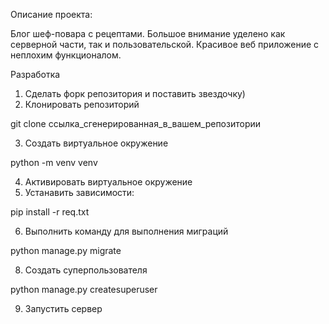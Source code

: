 Описание проекта:

Блог шеф-повара с рецептами. Большое внимание уделено как серверной части, так и пользовательской. Красивое веб приложение с неплохим функционалом.

Разработка
1) Сделать форк репозитория и поставить звездочку)
2) Клонировать репозиторий

git clone ссылка_сгенерированная_в_вашем_репозитории

3) Создать виртуальное окружение

python -m venv venv

4) Активировать виртуальное окружение
5) Устанавить зависимости:

pip install -r req.txt

6) Выполнить команду для выполнения миграций

python manage.py migrate

8) Создать суперпользователя

python manage.py createsuperuser

9) Запустить сервер

